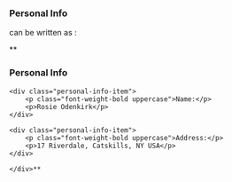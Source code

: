 
**<div class="row">
            <div class="col-md-4 bg-color-personal-info section-column">
                <div class="row">
                    <div class="col-12">
                        <h3 class="section-heading uppercase">
                            Personal Info
                        </h3>
                    </div>
                </div>**


can be written as :


**<div class="col-md-4 bg-color-personal-info section-column">
    <h3 class="section-heading uppercase">Personal Info</h3>

    <div class="personal-info-item">
        <p class="font-weight-bold uppercase">Name:</p> 
        <p>Rosie Odenkirk</p> 
    </div>

    <div class="personal-info-item">
        <p class="font-weight-bold uppercase">Address:</p> 
        <p>17 Riverdale, Catskills, NY USA</p> 
    </div>

    </div>**